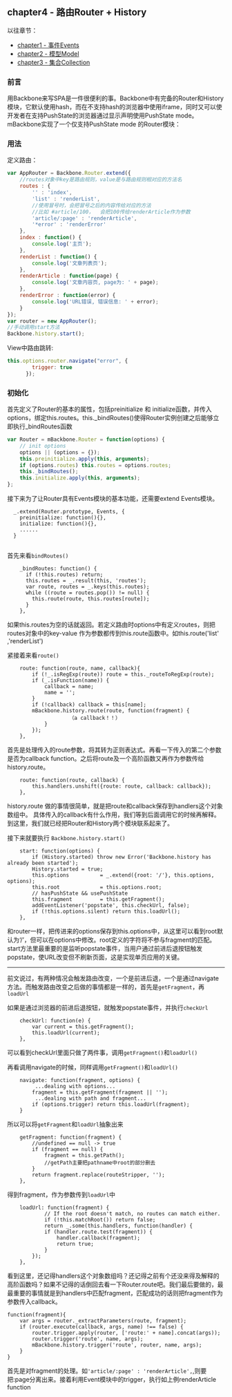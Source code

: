 ## chapter4 - 路由Router + History

以往章节：

- [chapter1 - 事件Events](https://github.com/jsrebuild/javascript-framework-design/blob/master/Mini-Backbone/docs/chapter1-events/chapter1-events.md)
- [chapter2 - 模型Model](https://github.com/jsrebuild/javascript-framework-design/blob/master/Mini-Backbone/docs/chapter2-model/chapter2-model.md)
- [chapter3 - 集合Collection](https://github.com/jsrebuild/javascript-framework-design/blob/master/Mini-Backbone/docs/chapter4-router/chapter4-router.md)

### 前言
用Backbone来写SPA是一件很便利的事。Backbone中有完备的Router和History模块，它默认使用hash，而在不支持hash的浏览器中使用iframe，同时又可以使开发者在支持PushState的浏览器通过显示声明使用PushState mode。mBackbone实现了一个仅支持PushState mode 的Router模块：

### 用法
定义路由：

```javascript
var AppRouter = Backbone.Router.extend({
    //routes对象中key是路由规则，value是与路由规则相对应的方法名
    routes : {
        '' : 'index',
        'list' : 'renderList',
        //使用冒号时，会把冒号之后的内容传给对应的方法
        //比如 #article/100，  会把100传给renderArticle作为参数
        'article/:page' : 'renderArticle',
        '*error' : 'renderError'
    },
    index : function() {
        console.log('主页');
    },
    renderList : function() {
        console.log('文章列表页');
    },
    renderArticle : function(page) {
        console.log('文章内容页, page为: ' + page);
    },
    renderError : function(error) {
        console.log('URL错误, 错误信息: ' + error);
    }
});
var router = new AppRouter();
//手动调用start方法
Backbone.history.start();
```

View中路由跳转:

```javascript
this.options.router.navigate("error", {
        trigger: true
      });
```
### 初始化

首先定义了Router的基本的属性，包括preinitialize 和 initialize函数，并传入options，绑定this.routes。this.\_bindRoutes()使得Router实例创建之后能够立即执行_bindRoutes函数

```javascript
var Router = mBackbone.Router = function(options) {
    // init options
    options || (options = {});
    this.preinitialize.apply(this, arguments);
    if (options.routes) this.routes = options.routes;
    this._bindRoutes();
    this.initialize.apply(this, arguments);
};
```

接下来为了让Router具有Events模块的基本功能，还需要extend Events模块。

```
  _.extend(Router.prototype, Events, {
    preinitialize: function(){},
    initialize: function(){},
    ......
  }
    
```

首先来看`bindRoutes()`

```
    _bindRoutes: function() {
      if (!this.routes) return;
      this.routes = _.result(this, 'routes');
      var route, routes = _.keys(this.routes);
      while ((route = routes.pop()) != null) {
        this.route(route, this.routes[route]);
      }
    },
```

如果this.routes为空的话就返回。若定义路由时options中有定义routes，则把routes对象中的key-value 作为参数都传到this.route函数中。如this.route('list' ,'renderList')

紧接着来看`route()`

```
    route: function(route, name, callback){
        if (!_.isRegExp(route)) route = this._routeToRegExp(route);
        if (_.isFunction(name)) {
            callback = name;
            name = '';
        }
        if (!callback) callback = this[name];
        mBackbone.history.route(route, function(fragment) {
            		（a callback！！）
            }
        });
    },
```
首先是处理传入的route参数，将其转为正则表达式。再看一下传入的第二个参数是否为callback function。之后将route及一个高阶函数又再作为参数传给history.route。 

```
    route: function(route, callback) {
        this.handlers.unshift({route: route, callback: callback});
    },
```
history.route 做的事情很简单，就是把route和callback保存到handlers这个对象数组中。
具体传入的callback有什么作用，我们等到后面调用它的时候再解释。到这里，我们就已经把Router和History两个模块联系起来了。

接下来就要执行 `Backbone.history.start()` 

```
    start: function(options) {
        if (History.started) throw new Error('Backbone.history has already been started');
        History.started = true;
        this.options          = _.extend({root: '/'}, this.options, options);
        this.root             = this.options.root;
        // hasPushState && usePushState
        this.fragment         = this.getFragment();
        addEventListener('popstate', this.checkUrl, false);
        if (!this.options.silent) return this.loadUrl();
    },
```
和router一样，把传进来的options保存到this.options中，从这里可以看到root默认为‘/’，但可以在options中修改。root定义的字符将不参与fragment的匹配。start方法里最重要的是监听popstate事件，当用户通过前进后退按钮触发popstate，使URL改变但不刷新页面，这是实现单页应用的关键。

---

前文说过，有两种情况会触发路由改变，一个是前进后退，一个是通过navigate方法。而触发路由改变之后做的事情都是一样的，首先是`getFragment`，再`loadUrl`

如果是通过浏览器的前进后退按钮，就触发popstate事件，并执行`checkUrl`

```
    checkUrl: function(e) {
        var current = this.getFragment();
        this.loadUrl(current);
    },
```
可以看到checkUrl里面只做了两件事，调用`getFragment()`和`loadUrl()`

再看调用navigate的时候，同样调用`getFragment()`和`loadUrl()`

```
    navigate: function(fragment, options) {
		 ...dealing with options...	
        fragment = this.getFragment(fragment || '');
		 ...dealing with path and fragment...
        if (options.trigger) return this.loadUrl(fragment);
    }
```

所以可以将`getFragment`和`loadUrl`抽象出来

```
    getFragment: function(fragment) {
        //undefined == null -> true
        if (fragment == null) {
            fragment = this.getPath();
            //getPath主要把pathname中root的部分删去
        }
        return fragment.replace(routeStripper, '');
    },
```
得到fragment，作为参数传到`loadUrl`中

```
    loadUrl: function(fragment) {
            // If the root doesn't match, no routes can match either.
            if (!this.matchRoot()) return false;
            return _.some(this.handlers, function(handler) {
            if (handler.route.test(fragment)) {
                handler.callback(fragment);
                return true;
            }
        });
    },
```
看到这里，还记得handlers这个对象数组吗？还记得之前有个还没来得及解释的高阶函数吗？如果不记得的话倒回去看一下Router.route吧。我们最后要做的，最最重要的事情就是到handlers中匹配fragment，匹配成功的话则把fragment作为参数传入callback。

```
function(fragment){
	var args = router._extractParameters(route, fragment);
    if (router.execute(callback, args, name) !== false) {
        router.trigger.apply(router, ['route:' + name].concat(args));
        router.trigger('route', name, args);
        mBackbone.history.trigger('route', router, name, args);
    }
}
```
首先是对fragment的处理。如`'article/:page' : 'renderArticle',`,则要把:page分离出来。接着利用Event模块中的trigger，执行如上例renderArticle function




